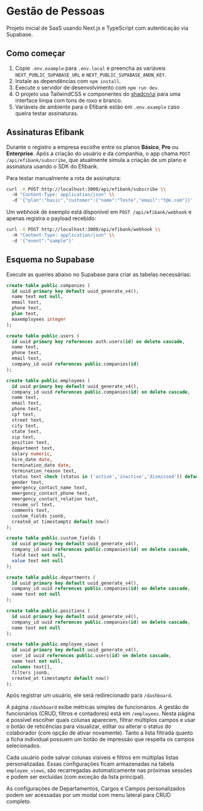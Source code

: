 # Gestão de Pessoas

Projeto inicial de SaaS usando Next.js e TypeScript com autenticação via Supabase.

## Como começar

1. Copie `.env.example` para `.env.local` e preencha as variáveis `NEXT_PUBLIC_SUPABASE_URL` e `NEXT_PUBLIC_SUPABASE_ANON_KEY`.
2. Instale as dependências com `npm install`.
3. Execute o servidor de desenvolvimento com `npm run dev`.
4. O projeto usa TailwindCSS e componentes do [shadcn/ui](https://ui.shadcn.com/) para uma interface limpa com tons de roxo e branco.
5. Variáveis de ambiente para o Efibank estão em `.env.example` caso queira testar assinaturas.

## Assinaturas Efibank

Durante o registro a empresa escolhe entre os planos **Básico**, **Pro** ou **Enterprise**. Após a criação do usuário e da companhia, o app chama `POST /api/efibank/subscribe`, que atualmente simula a criação de um plano e assinatura usando o SDK do Efibank.

Para testar manualmente a rota de assinatura:

```bash
curl -X POST http://localhost:3000/api/efibank/subscribe \\
  -H "Content-Type: application/json" \\
  -d '{"plan":"basic","customer":{"name":"Teste","email":"t@e.com"}}'
```

Um webhook de exemplo está disponível em `POST /api/efibank/webhook` e apenas registra o payload recebido:

```bash
curl -X POST http://localhost:3000/api/efibank/webhook \\
  -H "Content-Type: application/json" \\
  -d '{"event":"sample"}'
```

## Esquema no Supabase

Execute as queries abaixo no Supabase para criar as tabelas necessárias:

```sql
create table public.companies (
  id uuid primary key default uuid_generate_v4(),
  name text not null,
  email text,
  phone text,
  plan text,
  maxemployees integer
);

create table public.users (
  id uuid primary key references auth.users(id) on delete cascade,
  name text,
  phone text,
  email text,
  company_id uuid references public.companies(id)
);

create table public.employees (
  id uuid primary key default uuid_generate_v4(),
  company_id uuid references public.companies(id) on delete cascade,
  name text,
  email text,
  phone text,
  cpf text,
  street text,
  city text,
  state text,
  zip text,
  position text,
  department text,
  salary numeric,
  hire_date date,
  termination_date date,
  termination_reason text,
  status text check (status in ('active','inactive','dismissed')) default 'active',
  gender text,
  emergency_contact_name text,
  emergency_contact_phone text,
  emergency_contact_relation text,
  resume_url text,
  comments text,
  custom_fields jsonb,
  created_at timestamptz default now()
);

create table public.custom_fields (
  id uuid primary key default uuid_generate_v4(),
  company_id uuid references public.companies(id) on delete cascade,
  field text not null,
  value text not null
);

create table public.departments (
  id uuid primary key default uuid_generate_v4(),
  company_id uuid references public.companies(id) on delete cascade,
  name text not null
);

create table public.positions (
  id uuid primary key default uuid_generate_v4(),
  company_id uuid references public.companies(id) on delete cascade,
  name text not null
);

create table public.employee_views (
  id uuid primary key default uuid_generate_v4(),
  user_id uuid references public.users(id) on delete cascade,
  name text not null,
  columns text[],
  filters jsonb,
  created_at timestamptz default now()
);
```

Após registrar um usuário, ele será redirecionado para `/dashboard`.

A página `/dashboard` exibe métricas simples de funcionários. A gestão de funcionários (CRUD, filtros e contadores) está em `/employees`.
Nesta página é possível escolher quais colunas aparecem, filtrar múltiplos campos e usar o botão de reticências para visualizar, editar ou alterar o status do colaborador (com opção de ativar novamente). Tanto a lista filtrada quanto a ficha individual possuem um botão de impressão que respeita os campos selecionados.

Cada usuário pode salvar colunas visíveis e filtros em múltiplas listas personalizadas. Essas configurações ficam armazenadas na tabela `employee_views`, são recarregadas automaticamente nas próximas sessões e podem ser excluídas (com exceção da lista principal).

As configurações de Departamentos, Cargos e Campos personalizados podem ser acessadas por um modal com menu lateral para CRUD completo.

